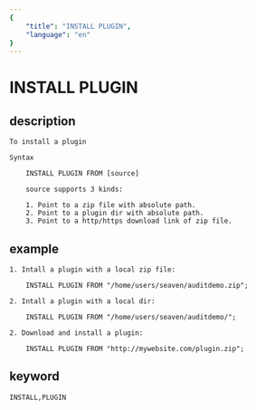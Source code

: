 ```yaml
---
{
    "title": "INSTALL PLUGIN",
    "language": "en"
}
---
```


<!-- 
Licensed to the Apache Software Foundation (ASF) under one
or more contributor license agreements.  See the NOTICE file
distributed with this work for additional information
regarding copyright ownership.  The ASF licenses this file
to you under the Apache License, Version 2.0 (the
"License"); you may not use this file except in compliance
with the License.  You may obtain a copy of the License at

  http://www.apache.org/licenses/LICENSE-2.0

Unless required by applicable law or agreed to in writing,
software distributed under the License is distributed on an
"AS IS" BASIS, WITHOUT WARRANTIES OR CONDITIONS OF ANY
KIND, either express or implied.  See the License for the
specific language governing permissions and limitations
under the License.
-->

# INSTALL PLUGIN
## description

    To install a plugin

    Syntax

        INSTALL PLUGIN FROM [source]
        
        source supports 3 kinds:
        
        1. Point to a zip file with absolute path.
        2. Point to a plugin dir with absolute path.
        3. Point to a http/https download link of zip file.

## example

    1. Intall a plugin with a local zip file:

        INSTALL PLUGIN FROM "/home/users/seaven/auditdemo.zip";

    2. Intall a plugin with a local dir:

        INSTALL PLUGIN FROM "/home/users/seaven/auditdemo/";

    2. Download and install a plugin:

        INSTALL PLUGIN FROM "http://mywebsite.com/plugin.zip";
        
## keyword
    INSTALL,PLUGIN
